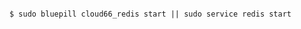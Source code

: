 <!-- layout:code post: database-backups_note -->

```

$ sudo bluepill cloud66_redis start || sudo service redis start 

```
